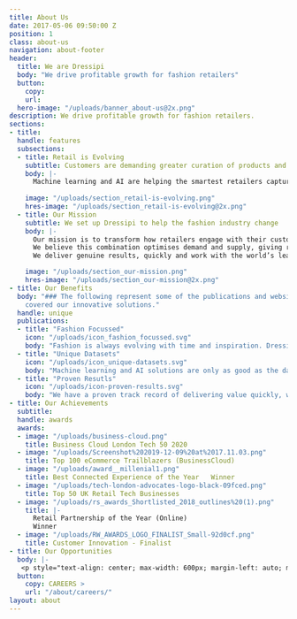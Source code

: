 ```yaml
---
title: About Us
date: 2017-05-06 09:50:00 Z
position: 1
class: about-us
navigation: about-footer
header:
  title: We are Dressipi
  body: "We drive profitable growth for fashion retailers"
  button:
    copy:
    url:
  hero-image: "/uploads/banner_about-us@2x.png"
description: We drive profitable growth for fashion retailers.
sections:
- title: 
  handle: features
  subsections:
  - title: Retail is Evolving
    subtitle: Customers are demanding greater curation of products and less wastage
    body: |-
      Machine learning and AI are helping the smartest retailers capture deeper insights, anticipate customer needs and proactively develop more efficient supply chains. 
      
    image: "/uploads/section_retail-is-evolving.png"
    hres-image: "/uploads/section_retail-is-evolving@2x.png"
  - title: Our Mission
    subtitle: We set up Dressipi to help the fashion industry change
    body: |-
      Our mission is to transform how retailers engage with their customers through deeper, entirely personalised experiences; and use data to advance the buying and merchandising processes. <br/><br/>
      We believe this combination optimises demand and supply, giving retailers the profitability to invest in creating better products and services, and to tackle the issue of waste in the industry. <br/><br/>
      We deliver genuine results, quickly and work with the world’s leading retailers. 

    image: "/uploads/section_our-mission.png"
    hres-image: "/uploads/section_our-mission@2x.png"
- title: Our Benefits
  body: "### The following represent some of the publications and websites that have
    covered our innovative solutions."
  handle: unique
  publications:
  - title: "Fashion Focussed"
    icon: "/uploads/icon_fashion_focussed.svg"
    body: "Fashion is always evolving with time and inspiration. Dressipi has spent years delivering fashion-specific algorithms, drawing on the expertise of some of the industry’s top stylists and experts. This focus on fashion is a key differentiator and why we consistently outperform our competitors’ general, cross industry approach."
  - title: "Unique Datasets"
    icon: "/uploads/icon_unique-datasets.svg"
    body: "Machine learning and AI solutions are only as good as the data that feeds them. Dressipi owns the most extensive dataset of garment attributes and fashion-specific customer preferences. Our ability to ingest, cleanse, and augment huge quantities of data from various sources, in real-time, is at the heart of our platform."
  - title: "Proven Resutls"
    icon: "/uploads/icon-proven-results.svg"
    body: "We have a proven track record of delivering value quickly, with results that are always externally validated. We’ve won leading industry awards and have been covered by some of the world’s most well respected publications."
- title: Our Achievements
  subtitle: 
  handle: awards
  awards:
  - image: "/uploads/business-cloud.png"
    title: Business Cloud London Tech 50 2020
  - image: "/uploads/Screenshot%202019-12-09%20at%2017.11.03.png"
    title: Top 100 eCommerce Trailblazers (BusinessCloud)
  - image: "/uploads/award__millenial1.png"
    title: Best Connected Experience of the Year   Winner
  - image: "/uploads/tech-london-advocates-logo-black-09fced.png"
    title: Top 50 UK Retail Tech Businesses
  - image: "/uploads/rs_awards_Shortlisted_2018_outlines%20(1).png"
    title: |-
      Retail Partnership of the Year (Online)
      Winner
  - image: "/uploads/RW_AWARDS_LOGO_FINALIST_Small-92d0cf.png"
    title: Customer Innovation - Finalist
- title: Our Opportunities
  body: |-
   <p style="text-align: center; max-width: 600px; margin-left: auto; margin-right: auto;">We are always looking for outstanding individuals from diverse backgrounds who want to be part of our fantastic team </p>
  button:
    copy: CAREERS >
    url: "/about/careers/"
layout: about
---
```

